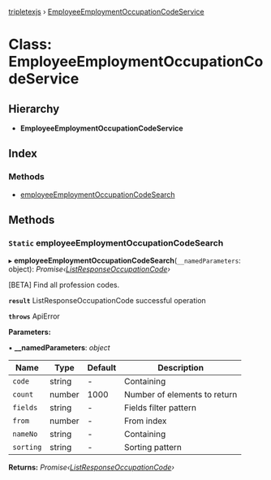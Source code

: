 [tripletexjs](../README.md) › [EmployeeEmploymentOccupationCodeService](employeeemploymentoccupationcodeservice.md)

# Class: EmployeeEmploymentOccupationCodeService

## Hierarchy

* **EmployeeEmploymentOccupationCodeService**

## Index

### Methods

* [employeeEmploymentOccupationCodeSearch](employeeemploymentoccupationcodeservice.md#static-employeeemploymentoccupationcodesearch)

## Methods

### `Static` employeeEmploymentOccupationCodeSearch

▸ **employeeEmploymentOccupationCodeSearch**(`__namedParameters`: object): *Promise‹[ListResponseOccupationCode](../interfaces/listresponseoccupationcode.md)›*

[BETA] Find all profession codes.

**`result`** ListResponseOccupationCode successful operation

**`throws`** ApiError

**Parameters:**

▪ **__namedParameters**: *object*

Name | Type | Default | Description |
------ | ------ | ------ | ------ |
`code` | string | - | Containing |
`count` | number | 1000 | Number of elements to return |
`fields` | string | - | Fields filter pattern |
`from` | number | - | From index |
`nameNo` | string | - | Containing |
`sorting` | string | - | Sorting pattern |

**Returns:** *Promise‹[ListResponseOccupationCode](../interfaces/listresponseoccupationcode.md)›*
